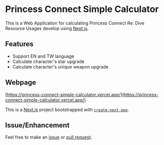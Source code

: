 # Princess Connect Simple Calculator

This is a Web Application for calculating Princess Connect Re: Dive Resource Usages develop using [Next.js](https://nextjs.org/).

## Features

- Support EN and TW language
- Calculate character's star upgrade
- Calculate character's unique weapon upgrade

## Webpage
[https://princess-connect-simple-calculator.vercel.app/](https://princess-connect-simple-calculator.vercel.app/)

This is a [Next.js](https://nextjs.org/) project bootstrapped with [`create-next-app`](https://github.com/vercel/next.js/tree/canary/packages/create-next-app).

## Issue/Enhancement

Feel free to make an [issue](https://github.com/weiliang79/princess-connect-simple-calculator/issues) or [pull request](https://github.com/weiliang79/princess-connect-simple-calculator/pulls). 